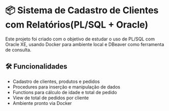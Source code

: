 # 📦 Sistema de Cadastro de Clientes com Relatórios(PL/SQL + Oracle)

Este projeto foi criado com o objetivo de estudar o uso de PL/SQL com Oracle XE, usando Docker para ambiente local e DBeaver como ferramenta de consulta.

## 🛠 Funcionalidades
- Cadastro de clientes, produtos e pedidos
- Procedures para inserção e manipulação de dados
- Functions para cálculo de idade e total de pedido
- View de total de pedidos por cliente
- Ambiente pronto via Docker